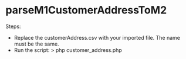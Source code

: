 # parseM1CustomerAddressToM2
Steps:
- Replace the customerAddress.csv with your imported file. The name must be the same.
- Run the script: > php customer_address.php
